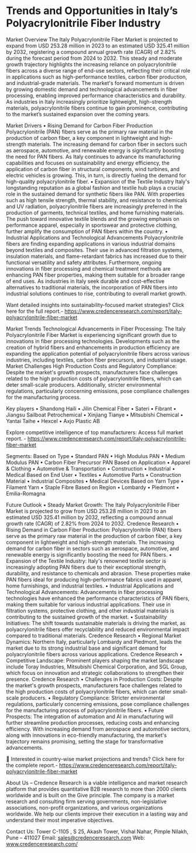 # Trends and Opportunities in Italy’s Polyacrylonitrile Fiber Industry

Market Overview
The Italy Polyacrylonitrile Fiber Market is projected to expand from USD 253.28 million in 2023 to an estimated USD 325.41 million by 2032, registering a compound annual growth rate (CAGR) of 2.82% during the forecast period from 2024 to 2032. This steady and moderate growth trajectory highlights the increasing reliance on polyacrylonitrile fibers across a diverse range of end-use sectors, reflecting their critical role in applications such as high-performance textiles, carbon fiber production, and industrial-grade materials. The market's forward momentum is driven by growing domestic demand and technological advancements in fiber processing, enabling improved performance characteristics and durability. As industries in Italy increasingly prioritize lightweight, high-strength materials, polyacrylonitrile fibers continue to gain prominence, contributing to the market’s sustained expansion over the coming years.


Market Drivers
•  Rising Demand for Carbon Fiber Production
Polyacrylonitrile (PAN) fibers serve as the primary raw material in the production of carbon fiber, a key component in lightweight and high-strength materials. The increasing demand for carbon fiber in sectors such as aerospace, automotive, and renewable energy is significantly boosting the need for PAN fibers. As Italy continues to advance its manufacturing capabilities and focuses on sustainability and energy efficiency, the application of carbon fiber in structural components, wind turbines, and electric vehicles is growing. This, in turn, is directly fueling the demand for high-quality polyacrylonitrile fiber.
•  Expansion of the Textile Industry
Italy's longstanding reputation as a global fashion and textile hub plays a crucial role in the sustained demand for synthetic fibers like PAN. With properties such as high tensile strength, thermal stability, and resistance to chemicals and UV radiation, polyacrylonitrile fibers are increasingly preferred in the production of garments, technical textiles, and home furnishing materials. The push toward innovative textile blends and the growing emphasis on performance apparel, especially in sportswear and protective clothing, further amplify the consumption of PAN fibers within the country.
•  Industrial Applications and Technological Advancements
Polyacrylonitrile fibers are finding expanding applications in various industrial domains beyond textiles and composites. Their use in advanced filtration systems, insulation materials, and flame-retardant fabrics has increased due to their functional versatility and safety attributes. Furthermore, ongoing innovations in fiber processing and chemical treatment methods are enhancing PAN fiber properties, making them suitable for a broader range of end uses. As industries in Italy seek durable and cost-effective alternatives to traditional materials, the incorporation of PAN fibers into industrial solutions continues to rise, contributing to overall market growth.

Want detailed insights into sustainability-focused market strategies? Click here for the full report.- https://www.credenceresearch.com/report/italy-polyacrylonitrile-fiber-market

Market Trends
Technological Advancements in Fiber Processing: 
The Italy Polyacrylonitrile Fiber Market is experiencing significant growth due to innovations in fiber processing technologies. Developments such as the creation of hybrid fibers and enhancements in production efficiency are expanding the application potential of polyacrylonitrile fibers across various industries, including textiles, carbon fiber precursors, and industrial usage.
Market Challenges
High Production Costs and Regulatory Compliance: 
Despite the market's growth prospects, manufacturers face challenges related to the high production costs of polyacrylonitrile fibers, which can deter small-scale producers. Additionally, stricter environmental regulations, particularly concerning emissions, pose compliance challenges for the manufacturing process.

Key players
•	Shandong Haili
•	Jilin Chemical Fiber
•	Sateri
•	Fibrant
•	Jiangsu Sailboat Petrochemical
•	Xinjiang Tianye
•	Mitsubishi Chemical
•	Yantai Taihe
•	Hexcel
•	Axjo Plastic AB

Explore competitive intelligence of top manufacturers: Access full market report. - https://www.credenceresearch.com/report/italy-polyacrylonitrile-fiber-market


Segments:
Based on Type
•	Standard PAN
•	High Modulus PAN
•	Medium Modulus PAN
•	Carbon Fiber Precursor PAN
Based on Application
•	Apparel & Clothing
•	Automotive & Transportation
•	Construction
•	Industrial
•	Medical
Based on End User
•	Textiles
•	Automotive Parts
•	Construction Material
•	Industrial Composites
•	Medical Devices
Based on Yarn Type
•	Filament Yarn
•	Staple Fibre
Based on Region
•	Lombardy
•	Piedmont
•	Emilia-Romagna

Future Outlook 
•  Steady Market Growth: The Italy Polyacrylonitrile Fiber Market is projected to grow from USD 253.28 million in 2023 to an estimated USD 325.41 million by 2032, reflecting a compound annual growth rate (CAGR) of 2.82% from 2024 to 2032. Credence Research
•  Rising Demand in Carbon Fiber Production: Polyacrylonitrile (PAN) fibers serve as the primary raw material in the production of carbon fiber, a key component in lightweight and high-strength materials. The increasing demand for carbon fiber in sectors such as aerospace, automotive, and renewable energy is significantly boosting the need for PAN fibers.
•  Expansion of the Textile Industry: Italy's renowned textile sector is increasingly adopting PAN fibers due to their exceptional strength, durability, and resistance to chemicals and abrasion. These properties make PAN fibers ideal for producing high-performance fabrics used in apparel, home furnishings, and industrial textiles.
•  Industrial Applications and Technological Advancements: Advancements in fiber processing technologies have enhanced the performance characteristics of PAN fibers, making them suitable for various industrial applications. Their use in filtration systems, protective clothing, and other industrial materials is contributing to the sustained growth of the market.
•  Sustainability Initiatives: The shift towards sustainable materials is driving the market, as polyacrylonitrile fibers offer recyclability and reduced environmental impact compared to traditional materials. Credence Research
•  Regional Market Dynamics: Northern Italy, particularly Lombardy and Piedmont, leads the market due to its strong industrial base and significant demand for polyacrylonitrile fibers across various applications. Credence Research
•  Competitive Landscape: Prominent players shaping the market landscape include Toray Industries, Mitsubishi Chemical Corporation, and SGL Group, which focus on innovation and strategic collaborations to strengthen their presence. Credence Research
•  Challenges in Production Costs: Despite the market's growth prospects, manufacturers face challenges related to the high production costs of polyacrylonitrile fibers, which can deter small-scale producers. 
•  Regulatory Compliance: Stricter environmental regulations, particularly concerning emissions, pose compliance challenges for the manufacturing process of polyacrylonitrile fibers. 
•  Future Prospects: The integration of automation and AI in manufacturing will further streamline production processes, reducing costs and enhancing efficiency. With increasing demand from aerospace and automotive sectors, along with innovations in eco-friendly manufacturing, the market's trajectory remains promising, setting the stage for transformative advancements. 

📌 Interested in country-wise market projections and trends? Click here for the complete report.- https://www.credenceresearch.com/report/italy-polyacrylonitrile-fiber-market

About Us – 
Credence Research is a viable intelligence and market research platform that provides quantitative B2B research to more than 2000 clients worldwide and is built on the Give principle. The company is a market research and consulting firm serving governments, non-legislative associations, non-profit organizations, and various organizations worldwide. We help our clients improve their execution in a lasting way and understand their most imperative objectives.

Contact Us:
Tower C-1105 , 
S 25, Akash Tower, 
Vishal Nahar, Pimple Nilakh, 
Pune – 411027
Email: sales@credenceresearch.com
Web: www.credenceresearch.com/


